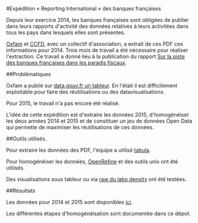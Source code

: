 #Expédition « Reporting International » des banques françaises

Depuis leur exercice 2014, les banques françaises sont obligées de publier dans leurs rapports d'activité des données relatives à leurs activitées dans tous les pays dans lesquels elles sont présentes.

[Oxfam](http://oxfamfrance.org/) et [CCFD](http://ccfd-terresolidaire.org/), avec un collectif d'association, a extrait de ces PDF ces informations pour 2014. Trois mois de travail a été nécessaire pour réaliser l'extraction. Ce travail a donné lieu à la publication du rapport [Sur la piste des banques françaises dans les paradis fiscaux](http://ccfd-terresolidaire.org/IMG/pdf/rapport-banques.pdf).

##Problématiques

Oxfam a publié sur [data.gouv.fr un tableur](https://www.data.gouv.fr/fr/datasets/transparence-donnees-comptables-pays-par-pays-des-5-plus-grandes-banques-francaises/). En l'était il est difficilement exploitable pour faire des réutilisations ou des datavisualisations.

Pour 2015, le travail n'a pas encore été réalisé.

L'idée de cette expédition est d'extraire les données 2015, d'homogénéiser les deux années 2014 et 2015 et de constituer un jeu de données Open Data qui permette de maximiser les réutilisations de ces données.

##Outils utilisés.

Pour extraire les données des PDF, l'équipe a utilisé [tabula](http://tabula.technology/).

Pour homogénéiser les données, [OpenRefine](http://openrefine.org/) et des outils unix ont été utilisés.

Des visualisations sous tableur ou via [raw du labo density](http://app.raw.densitydesign.org/) ont été testées.

##Résultats

Les données pour 2014 et 2015 sont disponibles [ici](data/csv).

Les différentes étapes d'homogénéisation sont documentée dans ce dépot.
